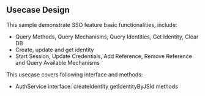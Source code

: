 ## Usecase Design

This sample demonstrate SSO feature basic functionalities, include:

* Query Methods, Query Mechanisms, Query Identities, Get Identity, Clear DB
* Create, update and get identity
* Start Session, Update Credentials, Add Reference, Remove Reference and Query Available Mechanisms

This usecase covers following interface and methods:

* AuthService interface: createIdentity getIdentityByJSId methods
